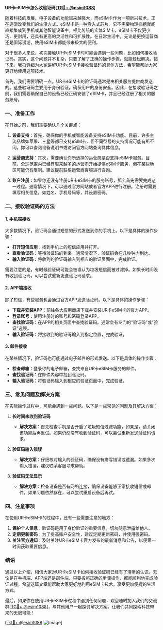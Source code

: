 **UR卡eSIM卡怎么收验证码[[TG💪+ @esim1088](https://t.me/s/esim1088)]**

随着科技的发展，电子设备的功能越来越强大，而eSIM卡作为一项新兴技术，正在逐渐改变我们的生活方式。eSIM卡是一种嵌入式芯片，它不需要物理插槽就能直接集成到手机或其他智能设备中。相比传统的实体SIM卡，eSIM卡不仅更小巧、更耐用，还具有更高的灵活性和可扩展性。在日常生活中，无论是更换运营商还是国际漫游，使用eSIM卡都能带来极大的便利。

对于很多人来说，初次接触UR卡eSIM卡时可能会遇到一些问题，比如如何接收验证码。其实，这个问题并不复杂，只要了解了正确的操作步骤，就能轻松解决。接下来，我将详细为大家讲解UR卡eSIM卡接收验证码的具体方法，希望能帮助大家更好地使用这项技术。

首先，我们需要明确一点，UR卡eSIM卡的验证码通常是由相关服务提供商发送的。这些验证码主要用于身份验证，确保用户的身份安全。因此，在接收验证码之前，我们需要确保自己的设备已经正确安装了eSIM卡，并且已经注册了相关的服务账号。

### 一、准备工作

在开始之前，我们需要确认几个关键点：

1. **设备支持**：首先，确保你的手机或智能设备支持eSIM卡功能。目前，许多主流品牌如苹果、三星等都已支持eSIM卡，但不同型号的支持情况可能有所不同。你可以查阅设备说明书或访问官方网站查询具体信息。

2. **运营商支持**：其次，需要确认你所选择的运营商是否支持eSIM卡服务。目前，全球范围内已经有越来越多的运营商开始提供eSIM卡服务，但在某些地区可能仍有限制。建议提前联系运营商客服进行咨询。

3. **账户注册**：如果你还没有注册UR卡eSIM卡的服务账号，那么首先需要完成这一过程。通常情况下，可以通过官方网站或者官方APP进行注册。注册时需要填写相关信息，如姓名、手机号码等，并设置密码。

### 二、接收验证码的方法

#### 1. 手机端接收

大多数情况下，验证码会通过短信的形式发送到你的手机上。以下是具体的操作步骤：

- **打开短信应用**：找到手机上的短信应用并打开。
- **查看验证码**：等待验证码的到来。通常情况下，验证码会在几秒钟内到达。
- **输入验证码**：将收到的验证码输入到相应的验证页面中，完成验证。

需要注意的是，有时候验证码可能会被误认为垃圾短信而被过滤掉。如果长时间没有收到验证码，可以尝试重新发送验证码请求。

#### 2. APP端接收

除了短信，有些服务也会通过官方APP发送验证码。以下是具体的操作步骤：

- **下载并安装APP**：前往各大应用商店下载并安装UR卡eSIM卡的官方APP。
- **登录账号**：使用注册时的账号和密码登录APP。
- **查找验证码**：在APP的相关页面中查找验证码。通常会有专门的“验证码”或“验证”选项。
- **输入验证码**：将接收到的验证码输入到指定位置，完成验证。

#### 3. 邮件接收

在某些情况下，验证码也可能通过电子邮件的形式发送。以下是具体的操作步骤：

- **检查邮箱**：登录你的电子邮箱，查找来自UR卡eSIM卡服务的邮件。
- **查找验证码**：在邮件内容中找到验证码。
- **输入验证码**：将验证码输入到相应的验证页面中，完成验证。

### 三、常见问题及解决方案

在实际操作过程中，可能会遇到一些问题。以下是一些常见的问题及其解决方案：

1. **长时间未收到验证码**
   - **解决方案**：首先检查手机是否开启了垃圾短信过滤功能，如果是，请关闭该功能后再重试。如果仍然没有收到验证码，可以尝试重新发送验证码请求。

2. **验证码输入错误**
   - **解决方案**：仔细核对输入的验证码，确保没有拼写错误或遗漏。如果多次输入错误，建议联系客服寻求帮助。

3. **验证码无法显示**
   - **解决方案**：检查设备是否有网络连接，确保设备能够正常接收短信或邮件。如果问题依然存在，可以尝试重启设备后再试。

### 四、注意事项

在使用UR卡eSIM卡的过程中，还有一些需要注意的地方：

1. **保护个人信息**：验证码是用于身份验证的重要信息，切勿随意泄露给他人。
2. **定期更新密码**：为了提高账户安全性，建议定期更新密码，并使用强密码。
3. **关注官方通知**：及时关注UR卡eSIM卡官方发布的最新消息和公告，以便第一时间获取重要信息。

### 结语

通过以上介绍，相信大家对UR卡eSIM卡如何接收验证码已经有了清晰的认识。无论是在手机端、APP端还是邮件端，只要按照正确的步骤操作，都能顺利地完成验证过程。希望这篇文章能帮助大家更好地利用eSIM卡技术，享受更加便捷的生活方式。

最后，如果你在使用UR卡eSIM卡过程中遇到任何问题，欢迎随时加入我们的交流群[[TG💪+ @esim1088](https://t.me/s/esim1088)]，与其他用户一起探讨解决方案。让我们共同探索科技带来的无限可能！

[[TG💪+ @esim1088](https://t.me/s/esim1088) ![Image](https://i.postimg.cc/4NQfJmqS/Snipaste-2025-05-13-00-14-12.png)]